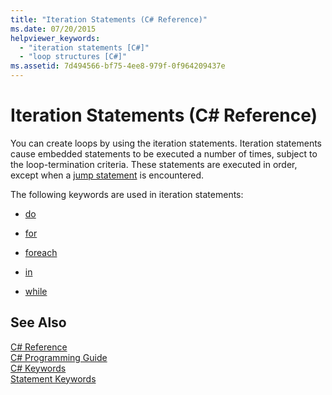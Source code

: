 ```yaml
---
title: "Iteration Statements (C# Reference)"
ms.date: 07/20/2015
helpviewer_keywords: 
  - "iteration statements [C#]"
  - "loop structures [C#]"
ms.assetid: 7d494566-bf75-4ee8-979f-0f964209437e
---
```

# Iteration Statements (C# Reference)
You can create loops by using the iteration statements. Iteration statements cause embedded statements to be executed a number of times, subject to the loop-termination criteria. These statements are executed in order, except when a [jump statement](../../../csharp/language-reference/keywords/jump-statements.md) is encountered.  
  
 The following keywords are used in iteration statements:  
  
-   [do](../../../csharp/language-reference/keywords/do.md)  
  
-   [for](../../../csharp/language-reference/keywords/for.md)  
  
-   [foreach](../../../csharp/language-reference/keywords/foreach-in.md)  
  
-   [in](../../../csharp/language-reference/keywords/foreach-in.md)  
  
-   [while](../../../csharp/language-reference/keywords/while.md)  
  
## See Also  
 [C# Reference](../../../csharp/language-reference/index.md)  
 [C# Programming Guide](../../../csharp/programming-guide/index.md)  
 [C# Keywords](../../../csharp/language-reference/keywords/index.md)  
 [Statement Keywords](../../../csharp/language-reference/keywords/statement-keywords.md)
